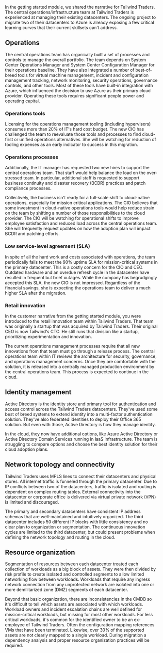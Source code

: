 In the getting started module, we shared the narrative for Tailwind Traders. The central operations/infrastructure team at Tailwind Traders is experienced at managing their existing datacenters. The ongoing project to migrate two of their datacenters to Azure is already exposing a few critical learning curves that their current skillsets can't address.

## Operations

The central operations team has organically built a set of processes and controls to manage the overall portfolio. The team depends on System Center Operations Manager and System Center Configuration Manager for their operations baseline. They have also integrated a number of best-of-breed tools for virtual machine management, incident and configuration management tracking, network monitoring, security operations, governance controls, and other tools. Most of these tools have built-in integration with Azure, which influenced the decision to use Azure as their primary cloud provider. Operating these tools requires significant people power and operating capital.

### Operations tools

Licensing for the operations management tooling (including hypervisors) consumes more than 20% of IT's hard cost budget. The new CIO has challenged the team to reevaluate those tools and processes to find cloud-first or unified operations alternatives. She will be watching for reduction of tooling expenses as an early indicator to success in this migration.

### Operations processes

Additionally, the IT manager has requested two new hires to support the central operations team. That staff would help balance the load on the over-stressed team. In particular, additional staff is requested to support business continuity and disaster recovery (BCDR) practices and patch compliance processes.

Collectively, the business isn't ready for a full-scale shift to cloud-native operations, especially for mission critical applications. The CIO believes that some investment in cloud-native operations tools would help reduce strain on the team by shifting a number of those responsibilities to the cloud provider. The CIO will be watching for operational shifts to improve employee satisfaction and reduced load across the central operations team. She will frequently request updates on how the adoption plan will impact BCDR and patching efforts.

### Low service-level agreement (SLA)

In spite of all the hard work and costs associated with operations, the team periodically fails to meet the 90% uptime SLA for mission-critical systems in the primary datacenter. This is a costly concern for the CIO and CEO. Outdated hardware and an overdue refresh cycle in the datacenter have resulted in frequent but brief outages. While the company has begrudgingly accepted this SLA, the new CIO is not impressed. Regardless of the financial savings, she is expecting the operations team to deliver a much higher SLA after the migration.

### Retail innovation

In the customer narrative from the getting started module, you were introduced to the retail innovation team within Tailwind Traders. That team was originally a startup that was acquired by Tailwind Traders. Their original CEO is now Tailwind's CTO. He still runs that division like a startup, prioritizing experimentation and innovation.

The current operations management processes require that all new innovations from that team must go through a release process. The central operations team within IT reviews the architecture for security, governance, and operations management concerns. Once they are comfortable with the solution, it is released into a centrally managed production environment by the central operations team. This process is expected to continue in the cloud.

## Identity management

Active Directory is the identity store and primary tool for authentication and access control across the Tailwind Traders datacenters. They've used some best of breed systems to extend identity into a multi-factor authentication solution. They've also federated identities to deploy their Office 365 solution. But even with those, Active Directory is how they manage identity.

In the cloud, they now have additional options, like Azure Active Directory or Active Directory Domain Services running in IaaS infrastructure. The team is struggling to compare options and choose the best identity solution for their cloud adoption plans.

## Network topology and connectivity

Tailwind Traders uses MPLS lines to connect their datacenters and physical stores. All internet traffic is funneled through the primary datacenter. Due to IP conflicts between two of the datacenters, traffic is isolated and routing is dependent on complex routing tables. External connectivity into the datacenter or corporate office is delivered via virtual private network (VPN) is limited and discouraged.

The primary and secondary datacenters have consistent IP address schemas that are well-maintained and intuitively organized. The third datacenter includes 50 different IP blocks with little consistency and no clear plan to organization or segmentation. The continuous innovation cycles are limited to the third datacenter, but could present problems when defining the network topology and routing in the cloud.

## Resource organization

Segmentation of resources between each datacenter treated each collection of workloads as a big block of assets. They were then divided by risk profile to create isolated and controlled segments to allow limited networking flow between workloads. Workloads that require any ingress network connection from any unprotected network are isolated into one or more demilitarized zone (DMZ) segments of each datacenter.

Beyond that basic organization, there are inconsistencies in the CMDB so it's difficult to tell which assets are associated with which workloads. Workload owners and incident escalation chains are well defined for mission-critical workloads, but missing for most other workloads. For less critical workloads, it's common for the identified owner to be an ex-employee of Tailwind Traders. Often the configuration mapping references VMs that have been terminated. Likewise, over 30% of the supported assets are not clearly mapped to a single workload. During migration a dependency analysis and proper resource organization practices will be required. 
